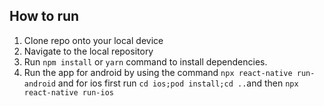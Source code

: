 ## How to run
1. Clone repo onto your local device
2. Navigate to the local repository
3. Run `npm install` or `yarn` command to install dependencies.
4. Run the app for android by using the command `npx react-native run-android` and for ios first run `cd ios;pod install;cd ..`and then `npx react-native run-ios`